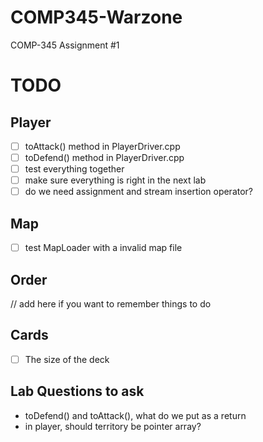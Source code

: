 # COMP345-Warzone
COMP-345 Assignment #1
# TODO
## Player
- [ ] toAttack() method in PlayerDriver.cpp
- [ ] toDefend() method in PlayerDriver.cpp
- [ ] test everything together
- [ ] make sure everything is right in the next lab
- [ ] do we need assignment and stream insertion operator?

## Map
- [ ] test MapLoader with a invalid map file

## Order
// add here if you want to remember things to do


## Cards
- [ ]  The size of the deck


## Lab Questions to ask
- toDefend() and toAttack(), what do we put as a return
- in player, should territory be pointer array?
